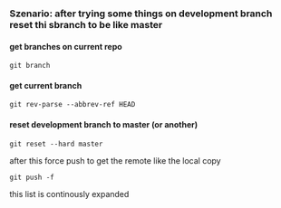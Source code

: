 ### Szenario: after trying some things on development branch reset thi sbranch to be like master
#### get branches on current repo
`git branch`

#### get current branch
`git rev-parse --abbrev-ref HEAD`

#### reset development branch to master (or another)
`git reset --hard master`

after this force push to get the remote like the local copy

`git push -f`

this list is continously expanded